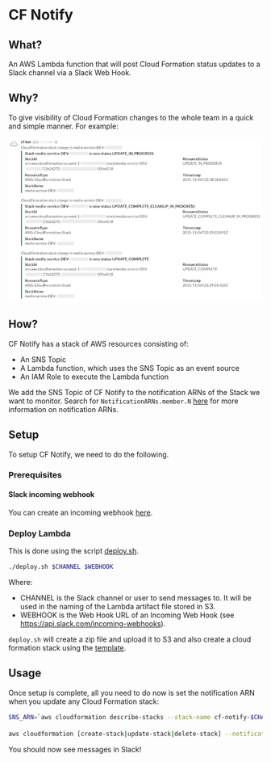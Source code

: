 # CF Notify

## What?
An AWS Lambda function that will post Cloud Formation status updates to a Slack channel via a Slack Web Hook.


## Why?
To give visibility of Cloud Formation changes to the whole team in a quick and simple manner. For example:

![example Slack messages](./example.jpeg)


## How?
CF Notify has a stack of AWS resources consisting of:
 - An SNS Topic
 - A Lambda function, which uses the SNS Topic as an event source
 - An IAM Role to execute the Lambda function

We add the SNS Topic of CF Notify to the notification ARNs of the Stack we want to monitor.
Search for `NotificationARNs.member.N` [here](http://docs.aws.amazon.com/AWSCloudFormation/latest/APIReference/API_UpdateStack.html)
for more information on notification ARNs.


## Setup

To setup CF Notify, we need to do the following.

### Prerequisites
#### Slack incoming webhook
You can create an incoming webhook [here](https://my.slack.com/services/new/incoming-webhook/).


### Deploy Lambda

This is done using the script [deploy.sh](./deploy.sh).

```sh
./deploy.sh $CHANNEL $WEBHOOK
```

Where:
 - CHANNEL is the Slack channel or user to send messages to. It will be used in the naming of the Lambda artifact file stored in S3.
 - WEBHOOK is the Web Hook URL of an Incoming Web Hook (see https://api.slack.com/incoming-webhooks).

`deploy.sh` will create a zip file and upload it to S3 and also create a cloud formation stack using the [template](./cf-notify.json).

## Usage

Once setup is complete, all you need to do now is set the notification ARN when you update any Cloud Formation stack:

```sh
SNS_ARN=`aws cloudformation describe-stacks --stack-name cf-notify-$CHANNEL | jq ".Stacks[].Outputs[].OutputValue"  | tr -d '"'`

aws cloudformation [create-stack|update-stack|delete-stack] --notification-arns $SNS_ARN
```

You should now see messages in Slack!
